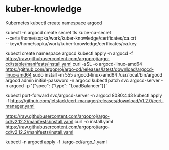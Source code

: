 # kuber-knowledge
Kubernetes
kubectl create namespace argocd

kubectl -n argocd create secret tls kube-ca-secret \
--cert=/home/sopka/work/kuber-knowledge/certficates/ca.crt \
--key=/home/sopka/work/kuber-knowledge/certficates/ca.key

kubectl create namespace argocd
kubectl apply -n argocd -f https://raw.githubusercontent.com/argoproj/argo-cd/stable/manifests/install.yaml
curl -sSL -o argocd-linux-amd64 https://github.com/argoproj/argo-cd/releases/latest/download/argocd-linux-amd64
sudo install -m 555 argocd-linux-amd64 /usr/local/bin/argocd
argocd admin initial-password -n argocd
kubectl patch svc argocd-server -n argocd -p '{"spec": {"type": "LoadBalancer"}}'

kubectl port-forward svc/argocd-server -n argocd 8080:443
kubectl apply -f https://github.com/jetstack/cert-manager/releases/download/v1.2.0/cert-manager.yaml

https://raw.githubusercontent.com/argoproj/argo-cd/v2.12.2/manifests/install.yaml
curl -o install.yaml https://raw.githubusercontent.com/argoproj/argo-cd/v2.12.2/manifests/install.yaml

kubectl -n argocd apply -f ./argo-cd/argo_1.yaml
